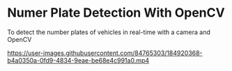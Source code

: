 # Numer Plate Detection With OpenCV
To detect the number plates of vehicles in real-time with a camera and OpenCV



https://user-images.githubusercontent.com/84765303/184920368-b4a0350a-0fd9-4834-9eae-be68e4c991a0.mp4

